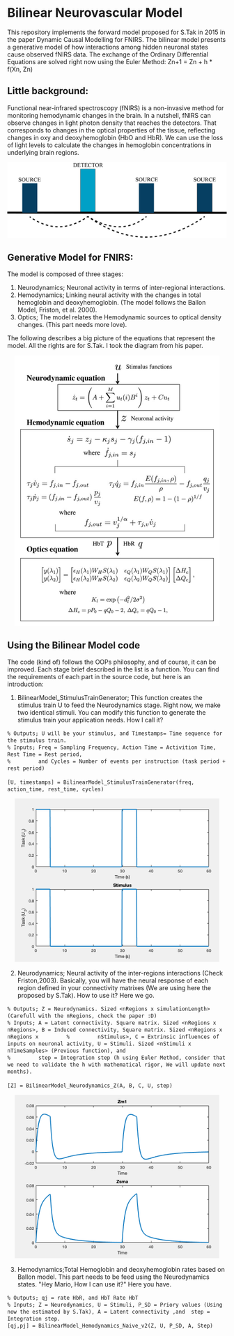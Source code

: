 # Bilinear Neurovascular Model

This repository implements the forward model proposed for S.Tak in 2015 in the paper Dynamic Causal Modelling for FNIRS. The bilinear model presents a generative model of how interactions among hidden neuronal states cause observed fNIRS data. The exchange of the Ordinary Differential Equations are solved right now using the Euler Method: Zn+1 = Zn + h * f(Xn, Zn)


## Little background:
Functional near-infrared spectroscopy (fNIRS) is a non-invasive method for monitoring hemodynamic changes in the brain. In a nutshell, fNIRS can observe changes in light photon density that reaches the detectors. That corresponds to changes in the optical properties of the tissue, reflecting changes in oxy and deoxyhemoglobin (HbO and HbR). We can use the loss of light levels to calculate the changes in hemoglobin concentrations in underlying brain regions. 

![FNIRS-EXAMPLE](/Images/2021_Thesis_fNIRS_Source-dector.png)


## Generative Model for FNIRS:

The model is composed of three stages: 
1. Neurodynamics; Neuronal activity in terms of inter-regional interactions.
2. Hemodynamics; Linking neural activity with the changes in total hemoglobin and deoxyhemoglobin. (The model follows the Ballon Model, Friston, et al. 2000). 
3. Optics; The model relates the Hemodynamic sources to optical density changes. (This part needs more love). 


The following describes a big picture of the equations that represent the model. All the rights are for S.Tak. I took the diagram from his paper. 

<p align="center">
  <img width="470" src="/Images/2021_BilinearModel.PNG">
</p>


## Using the Bilinear Model code

The code (kind of) follows the OOPs philosophy, and of course, it can be improved.  Each stage brief described in the list is a function. You can find the requirements of each part in the source code, but here is an introduction:

1. BilinearModel_StimulusTrainGenerator; This function creates the stimulus train U to feed the Neurodynamics stage. Right now, we make two identical stimuli. You can modify this function to generate the stimulus train your application needs. How I call it? 
  ```
  % Outputs; U will be your stimulus, and Timestamps= Time sequence for the stimulus train.
  % Inputs; Freq = Sampling Frequency, Action Time = Activition Time, Rest Time = Rest period, 
  %         and Cycles = Number of events per instruction (task period + rest period)
  
  [U, timestamps] = BilinearModel_StimulusTrainGenerator(freq, action_time, rest_time, cycles) 
  ```
  <p align="center">
    <img width="470" src="/Images/Stimulus.png">
  </p>

2. Neurodynamics; Neural activity of the inter-regions interactions (Check Friston,2003). Basically, you will have the neural response of each region defined in your connectivity matrixes (We are using here the proposed by S.Tak). How to use it? Here we go.
  ```
  % Outputs; Z = Neurodynamics. Sized <nRegions x simulationLength> (Carefull with the nRegions, check the paper :D)
  % Inputs; A = Latent connectivity. Square matrix. Sized <nRegions x nRegions>, B = Induced connectivity, Square matrix. Sized <nRegions x nRegions x         %         nStimulus>, C = Extrinsic influences of inputs on neuronal activity, U = Stimuli. Sized <nStimuli x nTimeSamples> (Previous function), and 
  %         step = Integration step (h using Euler Method, consider that we need to validate the h with mathematical rigor, We will update next months). 

  [Z] = BilinearModel_Neurodynamics_Z(A, B, C, U, step)
  ```
  <p align="center">
    <img width="470" src="/Images/Neurodynamics.png">
  </p>

3. Hemodynamics;Total Hemoglobin and deoxyhemoglobin rates based on Ballon model. This part needs to be feed using the Neurodynamics states. "Hey Mario, How I can use it?" Here you have. 
  ```
  % Outputs; qj = rate HbR, and HbT Rate HbT 
  % Inputs; Z = Neurodynamics, U = Stimuli, P_SD = Priory values (Using now the estimated by S.Tak), A = Latent connectivity ,and  step = Integration step.
  [qj,pj] = BilinearModel_Hemodynamics_Naive_v2(Z, U, P_SD, A, Step)
  ```
  
